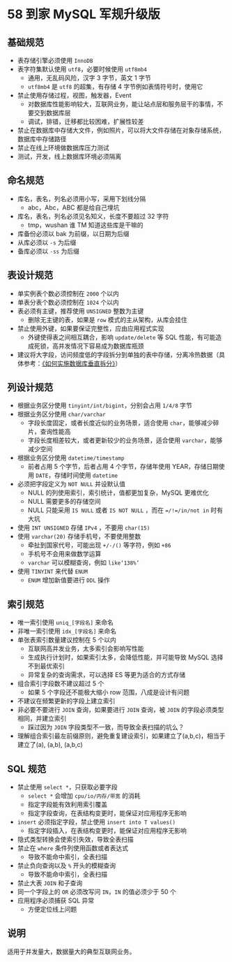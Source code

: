 # 58 到家 MySQL 军规升级版
## 基础规范
- 表存储引擎必须使用 `InnoDB`
- 表字符集默认使用 `utf8`，必要时候使用 `utf8mb4`
    - 通用，无乱码风险，汉字 3 字节，英文 1 字节
    - `utf8mb4` 是 `utf8` 的超集，有存储 4 字节例如表情符号时，使用它
- 禁止使用存储过程，视图，触发器，Event
    - 对数据库性能影响较大，互联网业务，能让站点层和服务层干的事情，不要交到数据库层
    - 调试，排错，迁移都比较困难，扩展性较差
- 禁止在数据库中存储大文件，例如照片，可以将大文件存储在对象存储系统，数据库中存储路径
- 禁止在线上环境做数据库压力测试
- 测试，开发，线上数据库环境必须隔离
## 命名规范
- 库名，表名，列名必须用小写，采用下划线分隔
    - abc，Abc，ABC 都是给自己埋坑
- 库名，表名，列名必须见名知义，长度不要超过 32 字符
    - tmp，wushan 谁 TM 知道这些库是干嘛的
- 库备份必须以 bak 为前缀，以日期为后缀
- 从库必须以 `-s` 为后缀
- 备库必须以 `-ss` 为后缀

## 表设计规范
- 单实例表个数必须控制在 `2000` 个以内
- 单表分表个数必须控制在 `1024` 个以内
- 表必须有主键，推荐使用 `UNSIGNED` 整数为主键
    - 删除无主键的表，如果是 `row` 模式的主从架构，从库会挂住
- 禁止使用外键，如果要保证完整性，应由应用程式实现
    - 外键使得表之间相互耦合，影响 `update/delete` 等 SQL 性能，有可能造成死锁，高并发情况下容易成为数据库瓶颈
- 建议将大字段，访问频度低的字段拆分到单独的表中存储，分离冷热数据（具体参考：[《如何实施数据库垂直拆分》](https://mp.weixin.qq.com/s?__biz=MjM5ODYxMDA5OQ==&mid=2651959773&idx=1&sn=7e4ad0dcd050f6662dfaf39d9de36f2c&chksm=bd2d04018a5a8d17b92098b4840aac23982e32d179cdd957e4c55011f6a08f6bd31f9ba5cfee&scene=21#wechat_redirect)）

## 列设计规范
- 根据业务区分使用 `tinyint/int/bigint`，分别会占用 `1/4/8` 字节
- 根据业务区分使用 `char/varchar`
    - 字段长度固定，或者长度近似的业务场景，适合使用 `char`，能够减少碎片，查询性能高
    - 字段长度相差较大，或者更新较少的业务场景，适合使用 `varchar`，能够减少空间
- 根据业务区分使用 `datetime/timestamp`
    - 前者占用 5 个字节，后者占用 4 个字节，存储年使用 YEAR，存储日期使用 `DATE`，存储时间使用 `datetime`
- 必须把字段定义为 `NOT NULL` 并设默认值
    - NULL 的列使用索引，索引统计，值都更加复杂，MySQL 更难优化
    - NULL 需要更多的存储空间
    - NULL 只能采用 `IS NULL` 或者 `IS NOT NULL` ，而在 `=/!=/in/not in` 时有大坑
- 使用 `INT UNSIGNED` 存储 `IPv4` ，不要用 `char(15)`
- 使用 `varchar(20)` 存储手机号，不要使用整数
    - 牵扯到国家代号，可能出现 `+/-/()` 等字符，例如 `+86`
    - 手机号不会用来做数学运算
    - `varchar` 可以模糊查询，例如 `like‘138%’`
- 使用 `TINYINT` 来代替 `ENUM`
    - `ENUM` 增加新值要进行 `DDL` 操作

## 索引规范
- 唯一索引使用 `uniq_[字段名]` 来命名
- 非唯一索引使用 `idx_[字段名]` 来命名
- 单张表索引数量建议控制在 5 个以内
    - 互联网高并发业务，太多索引会影响写性能
    - 生成执行计划时，如果索引太多，会降低性能，并可能导致 MySQL 选择不到最优索引
    - 异常复杂的查询需求，可以选择 ES 等更为适合的方式存储
- 组合索引字段数不建议超过 5 个
    - 如果 5 个字段还不能极大缩小 row 范围，八成是设计有问题
- 不建议在频繁更新的字段上建立索引
- 非必要不要进行 `JOIN` 查询，如果要进行 `JOIN` 查询，被 `JOIN` 的字段必须类型相同，并建立索引
    - 踩过因为 `JOIN` 字段类型不一致，而导致全表扫描的坑么？
- 理解组合索引最左前缀原则，避免重复建设索引，如果建立了(a,b,c)，相当于建立了(a), (a,b), (a,b,c)
## SQL 规范
- 禁止使用 `select *`，只获取必要字段
    - `select *` 会增加 `cpu/io/内存/带宽` 的消耗
    - 指定字段能有效利用索引覆盖
    - 指定字段查询，在表结构变更时，能保证对应用程序无影响
- `insert` 必须指定字段，禁止使用 `insert into T values()`
    - 指定字段插入，在表结构变更时，能保证对应用程序无影响
- 隐式类型转换会使索引失效，导致全表扫描
- 禁止在 `where` 条件列使用函数或者表达式
    - 导致不能命中索引，全表扫描
- 禁止负向查询以及 `%` 开头的模糊查询
    - 导致不能命中索引，全表扫描
- 禁止大表 `JOIN` 和子查询
- 同一个字段上的 `OR` 必须改写问 `IN`，`IN` 的值必须少于 50 个
- 应用程序必须捕获 SQL 异常
    - 方便定位线上问题
## 说明
适用于并发量大，数据量大的典型互联网业务。